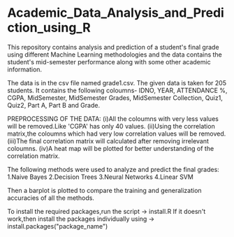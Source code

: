 # Academic_Data_Analysis_and_Prediction_using_R

This repository contains analysis and prediction of a student's final grade using different Machine Learning methodologies and  the data  contains the student's mid-semester performance along with some other  academic information.


The data is in the csv file named grade1.csv. 
The given data is taken for 205 students.
It contains the following coloumns- IDNO, YEAR, ATTENDANCE %, CGPA, MidSemester, MidSemester Grades, MidSemester Collection, Quiz1, Quiz2, Part A, Part B and Grade.

PREPROCESSING OF THE DATA:
(i)All the coloumns with very less values will be removed.Like 'CGPA' has only 40 values.
(ii)Using the correlation matrix,the coloumns which had very low correlation values will be removed.
(iii)The final correlation matrix will calculated after removing irrelevant coloumns.
(iv)A heat map will be plotted for better understanding of the correlation matrix.



The following methods were used to analyze and predict the final grades:
1.Naive Bayes
2.Decision Trees
3.Neural Networks
4.Linear SVM

Then a barplot is plotted to compare the training and generalization accuracies of all the methods.

To install the required packages,run the script -> install.R
If it doesn't work,then install the packages individually using -> install.packages("package_name")
